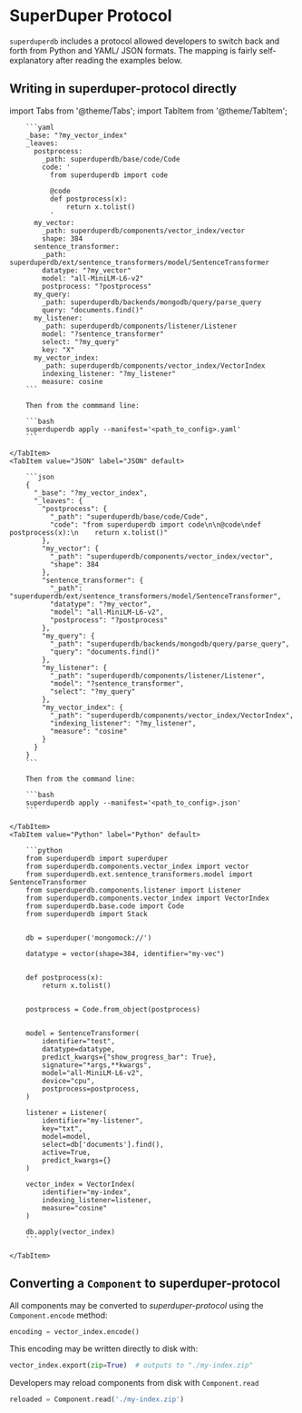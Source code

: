 # SuperDuper Protocol

`superduperdb` includes a protocol allowed developers to switch back and forth from Python and YAML/ JSON formats.
The mapping is fairly self-explanatory after reading the examples below.

## Writing in superduper-protocol directly

import Tabs from '@theme/Tabs';
import TabItem from '@theme/TabItem';

<Tabs>
    <TabItem value="YAML" label="YAML" default>

        ```yaml
        _base: "?my_vector_index"
        _leaves:
          postprocess:
            _path: superduperdb/base/code/Code
            code: '
              from superduperdb import code

              @code
              def postprocess(x):
                  return x.tolist()
              '
          my_vector:
            _path: superduperdb/components/vector_index/vector
            shape: 384
          sentence_transformer:
            _path: superduperdb/ext/sentence_transformers/model/SentenceTransformer
            datatype: "?my_vector"
            model: "all-MiniLM-L6-v2"
            postprocess: "?postprocess"
          my_query:
            _path: superduperdb/backends/mongodb/query/parse_query
            query: "documents.find()"
          my_listener:
            _path: superduperdb/components/listener/Listener
            model: "?sentence_transformer"
            select: "?my_query"
            key: "X"
          my_vector_index:
            _path: superduperdb/components/vector_index/VectorIndex
            indexing_listener: "?my_listener"
            measure: cosine
        ```

        Then from the commmand line:

        ```bash
        superduperdb apply --manifest='<path_to_config>.yaml'
        ```

    </TabItem>
    <TabItem value="JSON" label="JSON" default>

        ```json
        {
          "_base": "?my_vector_index",
          "_leaves": {
            "postprocess": {
              "_path": "superduperdb/base/code/Code",
              "code": "from superduperdb import code\n\n@code\ndef postprocess(x):\n    return x.tolist()"
            },
            "my_vector": {
              "_path": "superduperdb/components/vector_index/vector",
              "shape": 384
            },
            "sentence_transformer": {
              "_path": "superduperdb/ext/sentence_transformers/model/SentenceTransformer",
              "datatype": "?my_vector",
              "model": "all-MiniLM-L6-v2",
              "postprocess": "?postprocess"
            },
            "my_query": {
              "_path": "superduperdb/backends/mongodb/query/parse_query",
              "query": "documents.find()"
            },
            "my_listener": {
              "_path": "superduperdb/components/listener/Listener",
              "model": "?sentence_transformer",
              "select": "?my_query"
            },
            "my_vector_index": {
              "_path": "superduperdb/components/vector_index/VectorIndex",
              "indexing_listener": "?my_listener",
              "measure": "cosine"
            }
          }
        }
        ```

        Then from the command line:

        ```bash
        superduperdb apply --manifest='<path_to_config>.json'
        ```

    </TabItem>
    <TabItem value="Python" label="Python" default>

        ```python
        from superduperdb import superduper
        from superduperdb.components.vector_index import vector
        from superduperdb.ext.sentence_transformers.model import SentenceTransformer
        from superduperdb.components.listener import Listener
        from superduperdb.components.vector_index import VectorIndex
        from superduperdb.base.code import Code
        from superduperdb import Stack


        db = superduper('mongomock://')

        datatype = vector(shape=384, identifier="my-vec")


        def postprocess(x):
            return x.tolist()


        postprocess = Code.from_object(postprocess)


        model = SentenceTransformer(
            identifier="test",
            datatype=datatype,
            predict_kwargs={"show_progress_bar": True},
            signature="*args,**kwargs",
            model="all-MiniLM-L6-v2",
            device="cpu",
            postprocess=postprocess,
        )

        listener = Listener(
            identifier="my-listener",
            key="txt",
            model=model,
            select=db['documents'].find(),
            active=True,
            predict_kwargs={}
        )

        vector_index = VectorIndex(
            identifier="my-index",
            indexing_listener=listener,
            measure="cosine"
        )

        db.apply(vector_index)
        ```
      
    </TabItem>
</Tabs>

## Converting a `Component` to superduper-protocol

All components may be converted to *superduper-protocol* using the `Component.encode` method:

```python
encoding = vector_index.encode()
```

This encoding may be written directly to disk with:

```python
vector_index.export(zip=True)  # outputs to "./my-index.zip"
```

Developers may reload components from disk with `Component.read`

```python
reloaded = Component.read('./my-index.zip')
```